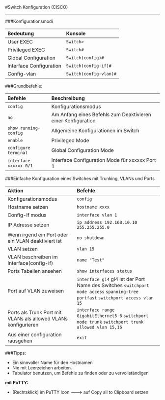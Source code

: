
#Switch Konfiguration (CISCO)
 
----

###Konfigurationsmodi

|**Bedeutung**|**Konsole**|
|:------------|:-----------------|
|User EXEC| `Switch>`|
|Privileged EXEC| `Switch#`|
|Global Configuration| `Switch(config)#`|
|Interface Configuration| `Switch(config-if)#`|
|Config-vlan| `Switch(config-vlan)#`|

###Grundbefehle:

| **Befehle** | **Beschreibung**|
|:----|:-------|
|`config`| Konfigurationsmodus |
|`no`| Am Anfang eines Befehls zum Deaktivieren einer Konfiguration |
|`show running-config`| Allgemeine Konfigurationen im Switch |
|`enable`| Privileged Mode |
|`configure terminal`| Global Configuration Mode |
|`interface xxxxxx 0/1`| Interface Configuration Mode für xxxxxx Port 1 |


###Einfache Konfiguration eines Switches mit Trunking, VLANs und Ports

|**Aktion**|**Befehle**|
|:------------|:-------------|
| Konfigurationsmodus | `config` |
| Hostname setzen | `hostname xxxx` |
| Config-If modus | `interface vlan 1` |
| IP Adresse setzen | `ip address 192.168.10.10 255.255.255.0` |
|Wenn irgend ein Port oder ein VLAN deaktiviert ist | `no shutdown` |
| VLAN setzen | `vlan 15 ` |
| VLAN beschreiben im Interface(config-if) | `name "Test" ` |
| Ports Tabellen ansehen  | `show interfaces status` |
| Port auf VLAN  zuweisen | `interface gi4` gi4 ist der Port Name des Switches `switchport mode access`  `spanning-tree portfast`  `switchport access vlan 15`|
| Ports als Trunk Port mit VLANs  als allowed VLANs konfigurieren | `interface range GigabitEthernet5-6` `switchport mode trunk` `switchport trunk allowed vlan 15,16`|
| Aus einer configuration rausgehen  | `exit` |

###Tipps:
- Ein sinnvoller Name für den Hostnamen  
- Nie mit Leerzeichen arbeiten.  
- Tabulator benutzen, um Befehle zu finden oder zu vervollständigen   

**mit PuTTY:**  
- (Rechtsklick) im PuTTY Icon ---> auf Copy all to Clipboard setzen   
